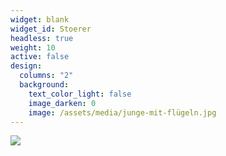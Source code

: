 ```yaml
---
widget: blank
widget_id: Stoerer
headless: true
weight: 10
active: false
design:
  columns: "2"
  background:
    text_color_light: false
    image_darken: 0
    image: /assets/media/junge-mit-flügeln.jpg
---
```

![](/assets/media/junge-mit-flügeln.jpg)